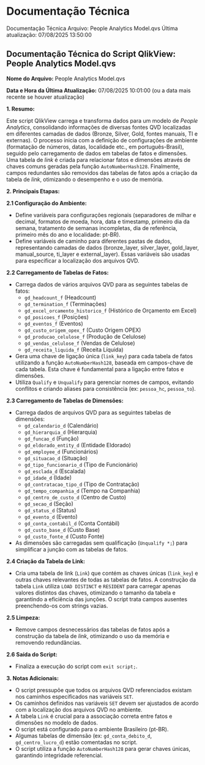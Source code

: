 # Documentação Técnica

Documentação Técnica
Arquivo: People Analytics Model.qvs
Última atualização: 07/08/2025 13:50:00

## Documentação Técnica do Script QlikView: People Analytics Model.qvs

**Nome do Arquivo:** People Analytics Model.qvs

**Data e Hora da Última Atualização:** 07/08/2025 10:01:00 (ou a data mais recente se houver atualização)


**1. Resumo:**

Este script QlikView carrega e transforma dados para um modelo de *People Analytics*, consolidando informações de diversas fontes QVD localizadas em diferentes camadas de dados (Bronze, Silver, Gold, fontes manuais, TI e externas). O processo inicia com a definição de configurações de ambiente (formatação de números, datas, localidade etc., em português-Brasil),  seguido pelo carregamento de dados em tabelas de fatos e dimensões.  Uma tabela de *link* é criada para relacionar fatos e dimensões através de chaves comuns geradas pela função `AutoNumberHash128`.  Finalmente, campos redundantes são removidos das tabelas de fatos após a criação da tabela de *link*, otimizando o desempenho e o uso de memória.


**2. Principais Etapas:**

**2.1 Configuração do Ambiente:**

* Define variáveis para configurações regionais (separadores de milhar e decimal, formatos de moeda, hora, data e timestamp, primeiro dia da semana, tratamento de semanas incompletas, dia de referência, primeiro mês do ano e localidade: pt-BR).
* Define variáveis de caminho para diferentes pastas de dados, representando camadas de dados (bronze_layer, silver_layer, gold_layer, manual_source, ti_layer e external_layer). Essas variáveis são usadas para especificar a localização dos arquivos QVD.


**2.2 Carregamento de Tabelas de Fatos:**

* Carrega dados de vários arquivos QVD para as seguintes tabelas de fatos:
    * `gd_headcount_f` (Headcount)
    * `gd_termination_f` (Terminações)
    * `gd_excel_orcamento_historico_f` (Histórico de Orçamento em Excel)
    * `gd_posicoes_f` (Posições)
    * `gd_eventos_f` (Eventos)
    * `gd_custo_origem_opex_f` (Custo Origem OPEX)
    * `gd_producao_celulose_f` (Produção de Celulose)
    * `gd_vendas_celulose_f` (Vendas de Celulose)
    * `gd_receita_liquida_f` (Receita Líquida)
* Gera uma chave de ligação única (`link_key`) para cada tabela de fatos utilizando a função `AutoNumberHash128`, baseada em campos-chave de cada tabela. Esta chave é fundamental para a ligação entre fatos e dimensões.
* Utiliza `Qualify` e `Unqualify` para gerenciar nomes de campos, evitando conflitos e criando aliases para consistência (ex: `pessoa_hc`, `pessoa_to`).


**2.3 Carregamento de Tabelas de Dimensões:**

* Carrega dados de arquivos QVD para as seguintes tabelas de dimensões:
    * `gd_calendario_d` (Calendário)
    * `gd_hierarquia_d` (Hierarquia)
    * `gd_funcao_d` (Função)
    * `gd_eldorado_entity_d` (Entidade Eldorado)
    * `gd_employee_d` (Funcionários)
    * `gd_situacao_d` (Situação)
    * `gd_tipo_funcionario_d` (Tipo de Funcionário)
    * `gd_esclada_d` (Escalada)
    * `gd_idade_d` (Idade)
    * `gd_contratacao_tipo_d` (Tipo de Contratação)
    * `gd_tempo_companhia_d` (Tempo na Companhia)
    * `gd_centro_de_custo_d` (Centro de Custo)
    * `gd_secao_d` (Seção)
    * `gd_status_d` (Status)
    * `gd_evento_d` (Evento)
    * `gd_conta_contabil_d` (Conta Contábil)
    * `gd_custo_base_d` (Custo Base)
    * `gd_custo_fonte_d` (Custo Fonte)
* As dimensões são carregadas sem qualificação (`Unqualify *;`) para simplificar a junção com as tabelas de fatos.


**2.4 Criação da Tabela de Link:**

* Cria uma tabela de link (`Link`) que contém as chaves únicas (`link_key`) e outras chaves relevantes de todas as tabelas de fatos.  A construção da tabela `Link` utiliza `LOAD DISTINCT` e `RESIDENT` para carregar apenas valores distintos das chaves, otimizando o tamanho da tabela e garantindo a eficiência das junções.  O script trata campos ausentes preenchendo-os com strings vazias.


**2.5 Limpeza:**

* Remove campos desnecessários das tabelas de fatos após a construção da tabela de *link*, otimizando o uso da memória e removendo redundâncias.


**2.6 Saída do Script:**

* Finaliza a execução do script com `exit script;`.


**3. Notas Adicionais:**

* O script pressupõe que todos os arquivos QVD referenciados existam nos caminhos especificados nas variáveis `SET`.
* Os caminhos definidos nas variáveis `SET` devem ser ajustados de acordo com a localização dos arquivos QVD no ambiente.
* A tabela `Link` é crucial para a associação correta entre fatos e dimensões no modelo de dados.
* O script está configurado para o ambiente Brasileiro (pt-BR).
* Algumas tabelas de dimensão (ex: `gd_conta_debito_d`, `gd_centro_lucro_d`) estão comentadas no script.
* O script utiliza a função `AutoNumberHash128` para gerar chaves únicas, garantindo integridade referencial.
